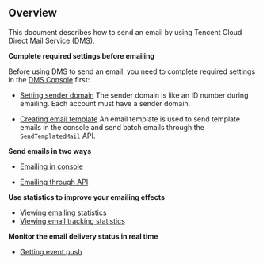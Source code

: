 ## Overview
This document describes how to send an email by using Tencent Cloud Direct Mail Service (DMS).

**Complete required settings before emailing**

Before using DMS to send an email, you need to complete required settings in the [DMS Console](https://console.cloud.tencent.com/dms) first:

-   [Setting sender domain](https://intl.cloud.tencent.com/document/product/1070/38223)
    The sender domain is like an ID number during emailing. Each account must have a sender domain.

-   [Creating email template](https://intl.cloud.tencent.com/document/product/1070/38224)
    An email template is used to send template emails in the console and send batch emails through the `SendTemplatedMail` API.

**Send emails in two ways**

-   [Emailing in console](https://intl.cloud.tencent.com/document/product/1070/38226)
    
-   [Emailing through API](https://intl.cloud.tencent.com/document/product/1070/38227)
    

**Use statistics to improve your emailing effects**

-   [Viewing emailing statistics](https://intl.cloud.tencent.com/document/product/1070/38229)
-   [Viewing email tracking statistics](https://intl.cloud.tencent.com/document/product/1070/38230)

**Monitor the email delivery status in real time**    

-   [Getting event push](https://intl.cloud.tencent.com/document/product/1070/38241)